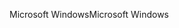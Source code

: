 <span data-ttu-id="6af80-101">Microsoft Windows</span><span class="sxs-lookup"><span data-stu-id="6af80-101">Microsoft Windows</span></span>